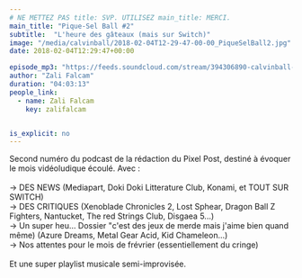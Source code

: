 ```yaml
---
# NE METTEZ PAS title: SVP. UTILISEZ main_title: MERCI.
main_title: "Pique-Sel Ball #2"
subtitle:  "L'heure des gâteaux (mais sur Switch)"
image: "/media/calvinball/2018-02-04T12-29-47-00-00_PiqueSelBall2.jpg"
date: 2018-02-04T12:29:47+00:00

episode_mp3: "https://feeds.soundcloud.com/stream/394306890-calvinball-radio-pique-sel-ball-2-lheure-des-gateaux-mais-sur-switch.mp3"
author: "Zali Falcam"
duration: "04:03:13"
people_link: 
  - name: Zali Falcam
    key: zalifalcam


is_explicit: no
---
```


<PodcastHeader/>

<!-- ECRIRE LA DESCRIPTION DE L'EPISODE SOUS CETTE LIGNE -->
Second numéro du podcast de la rédaction du Pixel Post, destiné à évoquer le mois vidéoludique écoulé. Avec :<br><br>-&gt; DES NEWS (Mediapart, Doki Doki Litterature Club, Konami, et TOUT SUR SWITCH)<br>-&gt; DES CRITIQUES (Xenoblade Chronicles 2, Lost Sphear, Dragon Ball Z Fighters, Nantucket, The red Strings Club, Disgaea 5...)<br>-&gt; Un super heu... Dossier "c'est des jeux de merde mais j'aime bien quand même) (Azure Dreams, Metal Gear Acid, Kid Chameleon...)<br>-&gt; Nos attentes pour le mois de frévrier (essentiellement du cringe)<br><br>Et une super playlist musicale semi-improvisée.

